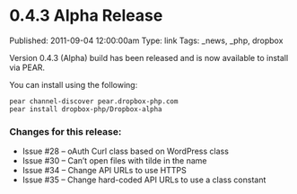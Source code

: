 0.4.3 Alpha Release
===================
Published: 2011-09-04 12:00:00am
Type: link
Tags: _news, _php, dropbox

Version 0.4.3 (Alpha) build has been released and is now available to install via PEAR.

You can install using the following:

    pear channel-discover pear.dropbox-php.com
    pear install dropbox-php/Dropbox-alpha

### Changes for this release: ###

* Issue #28 – oAuth Curl class based on WordPress class
* Issue #30 – Can’t open files with tilde in the name
* Issue #34 – Change API URLs to use HTTPS
* Issue #35 – Change hard-coded API URLs to use a class constant